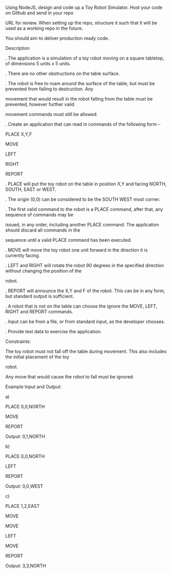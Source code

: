 Using NodeJS, design and code up a Toy Robot Simulator. Host your code on Github and send in your repo 

URL for review. When setting up the repo, structure it such that it will be used as a working repo in the future. 

You should aim to deliver production ready code.


Description

. The application is a simulation of a toy robot moving on a square tabletop, of dimensions 5 units x 5 units.

. There are no other obstructions on the table surface.

. The robot is free to roam around the surface of the table, but must be prevented from falling to destruction. Any 

movement that would result in the robot falling from the table must be prevented, however further valid 

movement commands must still be allowed.

. Create an application that can read in commands of the following form –

PLACE X,Y,F

MOVE

LEFT

RIGHT

REPORT

. PLACE will put the toy robot on the table in position X,Y and facing NORTH, SOUTH, EAST or WEST.

. The origin (0,0) can be considered to be the SOUTH WEST most corner.

. The first valid command to the robot is a PLACE command, after that, any sequence of commands may be 

issued, in any order, including another PLACE command. The application should discard all commands in the 

sequence until a valid PLACE command has been executed.

. MOVE will move the toy robot one unit forward in the direction it is currently facing.

. LEFT and RIGHT will rotate the robot 90 degrees in the specified direction without changing the position of the 

robot.

. REPORT will announce the X,Y and F of the robot. This can be in any form, but standard output is sufficient.

. A robot that is not on the table can choose the ignore the MOVE, LEFT, RIGHT and REPORT commands.

. Input can be from a file, or from standard input, as the developer chooses.

. Provide test data to exercise the application.

Constraints:

The toy robot must not fall off the table during movement. This also includes the initial placement of the toy 

robot.

Any move that would cause the robot to fall must be ignored.

Example Input and Output:

a)

PLACE 0,0,NORTH

MOVE

REPORT

Output: 0,1,NORTH

b)

PLACE 0,0,NORTH

LEFT

REPORT

Output: 0,0,WEST

c)

PLACE 1,2,EAST

MOVE

MOVE

LEFT

MOVE

REPORT

Output: 3,3,NORTH